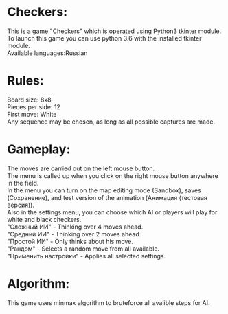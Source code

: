 # Сheckers:
This is a game "Сheckers" which is operated using Python3 tkinter module.<br>
To launch this game you can use python 3.6 with the installed tkinter module.<br>
Available languages:Russian
# Rules:
Board size: 8x8<br>
Pieces per side: 12<br>
First move: White<br>
Any sequence may be chosen, as long as all possible captures are made.
# Gameplay:
The moves are carried out on the left mouse button.<br>
The menu is called up when you click on the right mouse button anywhere in the field.<br>
In the menu you can turn on the map editing mode (Sandbox), saves (Сохранение), and test version of the animation (Анимация (тестовая версия)).<br>
Also in the settings menu, you can choose which AI or players will play for white and black checkers.<br>
"Сложный ИИ" - Thinking over 4 moves ahead.<br>
"Средний ИИ" - Thinking over 2 moves ahead.<br>
"Простой ИИ" - Only thinks about his move.<br>
"Рандом" - Selects a random move from all available.<br>
"Применить настройки" - Applies all selected settings.
# Algorithm:
This game uses minmax algorithm to bruteforce all avalible steps for AI.
